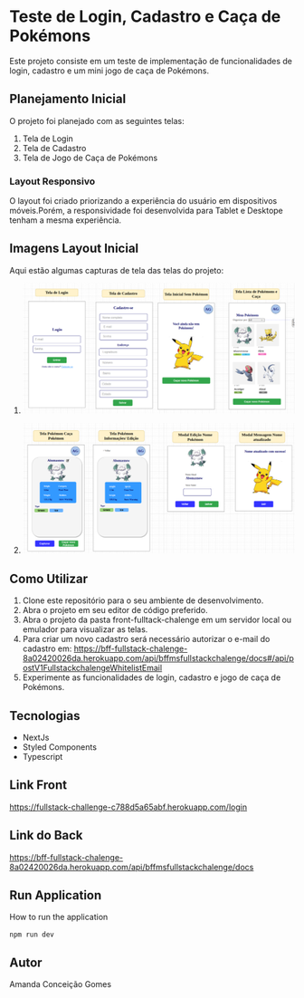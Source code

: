 # Teste de Login, Cadastro e Caça de Pokémons

Este projeto consiste em um teste de implementação de funcionalidades de login, cadastro e um mini jogo de caça de Pokémons.

## Planejamento Inicial

O projeto foi planejado com as seguintes telas:

1. Tela de Login
2. Tela de Cadastro
3. Tela de Jogo de Caça de Pokémons

### Layout Responsivo

O layout foi criado priorizando a experiência do usuário em dispositivos móveis.Porém, a responsividade foi desenvolvida para Tablet e Desktope tenham a mesma experiência.

## Imagens Layout Inicial

Aqui estão algumas capturas de tela das telas do projeto:

1. ![Imagem 1](./docsProject/ProjetoLayout1.png)

2. ![Imagem 2](./docsProject/ProjetoLayout2.png)

## Como Utilizar

1. Clone este repositório para o seu ambiente de desenvolvimento.
2. Abra o projeto em seu editor de código preferido.
3. Abra o projeto da pasta front-fulltack-chalenge em um servidor local ou emulador para visualizar as telas.
4. Para criar um novo cadastro será necessário autorizar o e-mail do cadastro em: https://bff-fullstack-chalenge-8a02420026da.herokuapp.com/api/bffmsfullstackchalenge/docs#/api/postV1FullstackchalengeWhitelistEmail
5. Experimente as funcionalidades de login, cadastro e jogo de caça de Pokémons.

## Tecnologias

- NextJs
- Styled Components
- Typescript

## Link Front

https://fullstack-challenge-c788d5a65abf.herokuapp.com/login

## Link do Back

https://bff-fullstack-chalenge-8a02420026da.herokuapp.com/api/bffmsfullstackchalenge/docs

## Run Application

How to run the application

```
npm run dev
```

## Autor

Amanda Conceição Gomes

